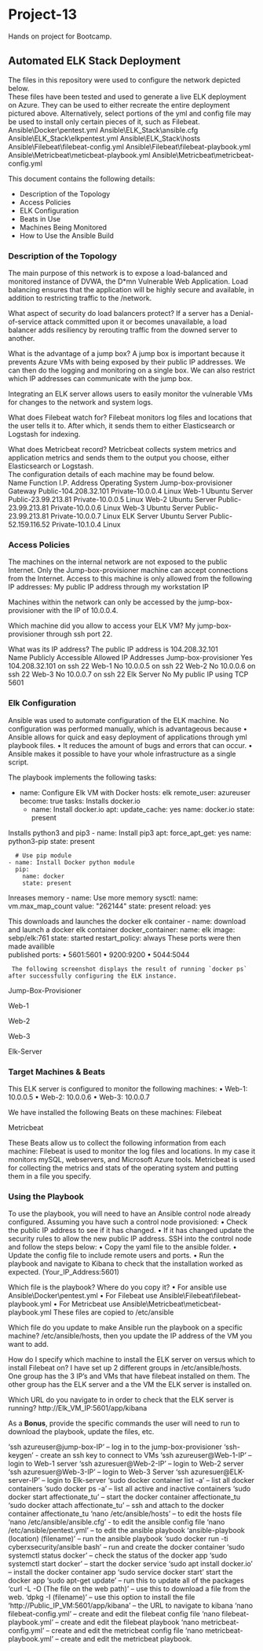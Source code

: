 # Project-13
Hands on project for Bootcamp.

## Automated ELK Stack Deployment                                                                                                                                                                                                               

The files in this repository were used to configure the network depicted below.                                                                                                                                                                  
These files have been tested and used to generate a live ELK deployment on Azure. They can be used to either recreate the entire deployment pictured above. Alternatively, select portions of the yml and config file may be used to install only certain pieces of it, such as Filebeat.                                                                                                                                                                                                                  Ansible\Docker\pentest.yml
Ansible\ELK_Stack\ansible.cfg
Ansible\ELK_Stack\elkpentest.yml
Ansible\ELK_Stack\hosts
Ansible\Filebeat\filebeat-config.yml
Ansible\Filebeat\filebeat-playbook.yml
Ansible\Metricbeat\meticbeat-playbook.yml
Ansible\Metricbeat\metricbeat-config.yml

This document contains the following details: 
- Description of the Topology
- Access Policies
- ELK Configuration  
- Beats in Use   
- Machines Being Monitored       
- How to Use the Ansible Build                                                                                                                                                                                                                                                                                                                                          

### Description of the Topology                                                                                                                                                                                                                 

The main purpose of this network is to expose a load-balanced and monitored instance of DVWA, the D*mn Vulnerable Web Application. Load balancing ensures that the application will be highly secure and available, in addition to restricting traffic to the /network.

What aspect of security do load balancers protect? 
If a server has a Denial-of-service attack committed upon it or becomes unavailable, a load balancer adds resiliency by rerouting traffic from the downed server to another.

What is the advantage of a jump box?
A jump box is important because it prevents Azure VMs with being exposed by their public IP addresses. We can then do the logging and monitoring on a single box. We can also restrict which IP addresses can communicate with the jump box.                                                                                                                                       

Integrating an ELK server allows users to easily monitor the vulnerable VMs for changes to the network and system logs.

What does Filebeat watch for?
Filebeat monitors log files and locations that the user tells it to. After which, it sends them to either Elasticsearch or Logstash for indexing.

What does Metricbeat record?
Metricbeat collects system metrics and application metrics and sends them to the output you choose, either Elasticsearch or Logstash.                                                                                                                                                                                                 
The configuration details of each machine may be found below.                                                           
Name	Function	I.P. Address	Operating System
Jump-box-provisioner	Gateway	Public-104.208.32.101
Private-10.0.0.4	Linux
Web-1	Ubuntu Server	Public-23.99.213.81
Private-10.0.0.5	Linux
Web-2	Ubuntu Server	Public-23.99.213.81
Private-10.0.0.6	Linux
Web-3	Ubuntu Server	Public-23.99.213.81
Private-10.0.0.7	Linux
ELK Server	Ubuntu Server	Public-52.159.116.52
Private-10.1.0.4	Linux

### Access Policies                                                                                                                                                                                                                             

The machines on the internal network are not exposed to the public Internet.  Only the Jump-box-provisioner machine can accept connections from the Internet. Access to this machine is only allowed from the following IP addresses: My public IP address through my workstation IP                                                                                                   

Machines within the network can only be accessed by the jump-box-provisioner with the IP of 10.0.0.4.                                                              

Which machine did you allow to access your ELK VM? 
My jump-box-provisioner through ssh port 22.

What was its IP address?
The public IP address is 104.208.32.101                                                                                                                                                   
Name	Publicly Accessible	Allowed IP Addresses
Jump-box-provisioner	Yes	104.208.32.101 on ssh 22
Web-1	No	10.0.0.5 on ssh 22
Web-2	No	10.0.0.6 on ssh 22
Web-3	No	10.0.0.7 on ssh 22
Elk Server	No	My public IP using TCP 5601

### Elk Configuration                                                                                                                                                                                                                           

Ansible was used to automate configuration of the ELK machine. No configuration was performed manually, which is advantageous because 
•	Ansible allows for quick and easy deployment of applications through yml playbook files.
•	It reduces the amount of bugs and errors that can occur.
•	Ansible makes it possible to have your whole infrastructure as a single script.
 
 The playbook implements the following tasks:
- name: Configure Elk VM with Docker
  hosts: elk
  remote_user: azureuser
  become: true
  tasks:
Installs docker.io
    - name: Install docker.io
      apt:
        update_cache: yes
        name: docker.io
        state: present

Installs python3 and pip3
    - name: Install pip3
      apt:
        force_apt_get: yes
        name: python3-pip
        state: present

      # Use pip module
    - name: Install Docker python module
      pip:
        name: docker
        state: present

 Inreases memory
    - name: Use more memory
      sysctl:
        name: vm.max_map_count
        value: "262144"
        state: present
        reload: yes

This downloads and launches the docker elk container
    - name: download and launch a docker elk container
      docker_container:
        name: elk
        image: sebp/elk:761
        state: started
        restart_policy: always
These ports were then made availible       
 published ports:
•	5601:5601
•	9200:9200
•	5044:5044

     The following screenshot displays the result of running `docker ps` after successfully configuring the ELK instance.
Jump-Box-Provisioner
 
Web-1
                                                                                                                                
Web-2
  
Web-3
 
Elk-Server
 

### Target Machines & Beats

This ELK server is configured to monitor the following machines:
•	Web-1: 10.0.0.5
•	Web-2: 10.0.0.6
•	Web-3: 10.0.0.7




We have installed the following Beats on these machines:
Filebeat
 
Metricbeat
  
These Beats allow us to collect the following information from each machine:
Filebeat is used to monitor the log files and locations. In my case it monitors mySQL, webservers, and Microsoft Azure tools.
Metricbeat is used for collecting the metrics and stats of the operating system and putting them in a file you specify.                                                                                                                                         
 ### Using the Playbook                                                                                                  
To use the playbook, you will need to have an Ansible control node already configured. Assuming you have such a control node provisioned:
•	Check the public IP address to see if it has changed.
•	If it has changed update the security rules to allow the new public IP address.
SSH into the control node and follow the steps below: 
•	Copy the yaml file to the ansible folder.
•	Update the config file to include remote users and ports.
•	Run the playbook and navigate to Kibana to check that the installation worked as expected. (Your_IP_Address:5601)                                                                                                                                            



Which file is the playbook? Where do you copy it?
•	For ansible use Ansible\Docker\pentest.yml
•	For Filebeat use Ansible\Filebeat\filebeat-playbook.yml
•	For Metricbeat use Ansible\Metricbeat\meticbeat-playbook.yml
These files are copied to /etc/ansible

Which file do you update to make Ansible run the playbook on a specific machine?
/etc/ansible/hosts, then you update the IP address of the VM you want to add.

How do I specify which machine to install the ELK server on versus which to install Filebeat on?
I have set up 2 different groups in /etc/ansible/hosts. One group has the 3 IP’s and VMs that have filebeat installed on them. The other group has the ELK server and a the VM the ELK server is installed on.

Which URL do you navigate to in order to check that the ELK server is running?
http://Elk_VM_IP:5601/app/kibana

As a **Bonus**, provide the specific commands the user will need to run to download the playbook, update the files, etc.

‘ssh azureuser@jump-box-IP’ – log in to the jump-box-provisioner
‘ssh-keygen’ - create an ssh key to connect to VMs
‘ssh azureuser@Web-1-IP’ – login to Web-1 server 
‘ssh azuresuer@Web-2-IP’ – login to Web-2 server
‘ssh azuresuer@Web-3-IP’ – login to Web-3 Server
‘ssh azuresuer@ELK-server-IP’ – login to Elk-server
‘sudo docker container list -a’ – list all docker containers
‘sudo docker ps -a’ – list all active and inactive containers
‘sudo docker start affectionate_tu’ – start the docker container affectionate_tu
‘sudo docker attach affectionate_tu’ – ssh and attach to the docker container affectionate_tu
‘nano /etc/ansible/hosts’ – to edit the hosts file
‘nano /etc/ansible/ansible.cfg’ - to edit the ansible config file
‘nano /etc/ansible/pentest.yml’ – to edit the ansible playbook
‘ansible-playbook (location) (filename)’ – run the ansible playbook
‘sudo docker run -ti cyberxsecurity/ansible bash’ – run and create the docker container
‘sudo systemctl status docker’ – check the status of the docker app
‘sudo systemctl start docker’ – start the docker service
‘sudo apt install docker.io’ – install the docker container app
‘sudo service docker start’ start the docker app
‘sudo apt-get update’ – run this to update all of the packages
‘curl -L -O (The file on the web path)’ – use this to download a file from the web.
‘dpkg -I (filename)’ – use this option to install the file
‘http://Public_IP_VM:5601/app/kibana’ – the URL to navigate to kibana
‘nano filebeat-config.yml’ – create and edit the filebeat config file
‘nano filebeat-playbook.yml’ – create and edit the filebeat playbook
‘nano metricbeat-config.yml’ – create and edit the metricbeat config file
‘nano metricbeat-playbook.yml’ – create and edit the metricbeat playbook.

